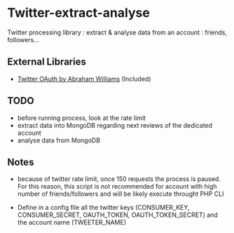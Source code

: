 # Twitter-extract-analyse

Twitter processing library : extract & analyse data from an account : friends, followers...

## External Libraries

- [Twitter OAuth by Abraham Williams](http://github.com/abraham/twitteroauth) (Included)

## TODO

- before running process, look at the rate limit
- extract data into MongoDB regarding next reviews of the dedicated account
- analyse data from MongoDB

## Notes

- because of twitter rate limit, once 150 requests the process is paused.
For this reason, this script is not recommended for account with high number of friends/followers and will be likely execute throught PHP CLI

- Define in a config file all the twitter keys (CONSUMER_KEY, CONSUMER_SECRET, OAUTH_TOKEN, OAUTH_TOKEN_SECRET) and the account name (TWEETER_NAME)